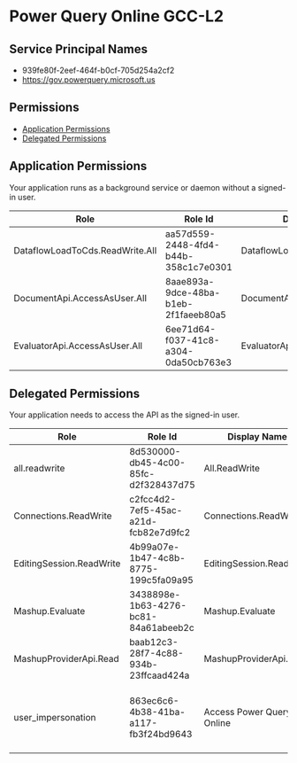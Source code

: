 # Power Query Online GCC-L2
## Service Principal Names
- 939fe80f-2eef-464f-b0cf-705d254a2cf2
- https://gov.powerquery.microsoft.us

 ## Permissions
- [Application Permissions](#application-permissions)
- [Delegated Permissions](#delegated-permissions)

## Application Permissions
Your application runs as a background service or daemon without a signed-in user.

| Role | Role Id | Display Name | Description |
|---|---|---|---|
| DataflowLoadToCds.ReadWrite.All | aa57d559-2448-4fd4-b44b-358c1c7e0301 | DataflowLoadToCds.ReadWrite.All | DataflowLoadToCds.ReadWrite.All (Internal) |
| DocumentApi.AccessAsUser.All | 8aae893a-9dce-48ba-b1eb-2f1faeeb80a5 | DocumentApi.AccessAsUser.All | DocumentApi.AccessAsUser.All (Internal) |
| EvaluatorApi.AccessAsUser.All | 6ee71d64-f037-41c8-a304-0da50cb763e3 | EvaluatorApi.AccessAsUser.All | Gives the ability to call the api evaluator route with an S2S token and User and Tenant headers for the actual user |

## Delegated Permissions
Your application needs to access the API as the signed-in user. 

| Role | Role Id | Display Name | Description |
|---|---|---|---|
| all.readwrite | 8d530000-db45-4c00-85fc-d2f328437d75 | All.ReadWrite | Allow read and write access to all APIs on Power Query Online |
| Connections.ReadWrite | c2fcc4d2-7ef5-45ac-a21d-fcb82e7d9fc2 | Connections.ReadWrite | Use and manage connections |
| EditingSession.ReadWrite | 4b99a07e-1b47-4c8b-8775-199c5fa09a95 | EditingSession.ReadWrite | Read and edit mashups |
| Mashup.Evaluate | 3438898e-1b63-4276-bc81-84a61abeeb2c | Mashup.Evaluate | Evaluate M queries |
| MashupProviderApi.Read | baab12c3-28f7-4c88-934b-23ffcaad424a | MashupProviderApi.Read | Use the ManagedProvider API for readonly operations |
| user_impersonation | 863ec6c6-4b38-41ba-a117-fb3f24bd9643 | Access Power Query Online | Allow the application to access Power Query Online on behalf of the signed-in user. |

